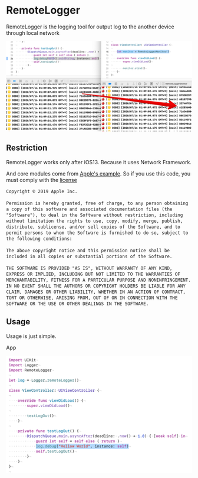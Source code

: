 # RemoteLogger

RemoteLogger is the logging tool for output log to the another device through local network



![capmovie1](./cap0.jpg)



## Restriction

RemoteLogger works only after iOS13. Because it uses Network Framework.

And core modules come from [Apple's example](https://developer.apple.com/documentation/network/building_a_custom_peer-to-peer_protocol). So if you use this code, you must comply with the [license](./LICENSE.txt)

```
Copyright © 2019 Apple Inc.

Permission is hereby granted, free of charge, to any person obtaining a copy of this software and associated documentation files (the "Software"), to deal in the Software without restriction, including without limitation the rights to use, copy, modify, merge, publish, distribute, sublicense, and/or sell copies of the Software, and to permit persons to whom the Software is furnished to do so, subject to the following conditions:

The above copyright notice and this permission notice shall be included in all copies or substantial portions of the Software.

THE SOFTWARE IS PROVIDED "AS IS", WITHOUT WARRANTY OF ANY KIND, EXPRESS OR IMPLIED, INCLUDING BUT NOT LIMITED TO THE WARRANTIES OF MERCHANTABILITY, FITNESS FOR A PARTICULAR PURPOSE AND NONINFRINGEMENT. IN NO EVENT SHALL THE AUTHORS OR COPYRIGHT HOLDERS BE LIABLE FOR ANY CLAIM, DAMAGES OR OTHER LIABILITY, WHETHER IN AN ACTION OF CONTRACT, TORT OR OTHERWISE, ARISING FROM, OUT OF OR IN CONNECTION WITH THE SOFTWARE OR THE USE OR OTHER DEALINGS IN THE SOFTWARE.
```



## Usage

Usage is just simple.

App 

<img src="./cap1.jpg" width="620">